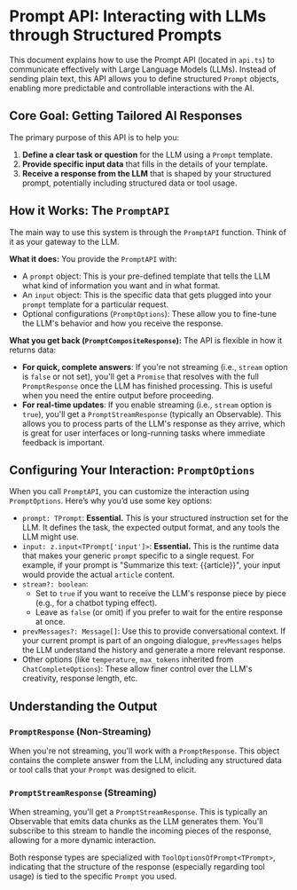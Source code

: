 # Prompt API: Interacting with LLMs through Structured Prompts

This document explains how to use the Prompt API (located in `api.ts`) to communicate effectively with Large Language Models (LLMs). Instead of sending plain text, this API allows you to define structured `Prompt` objects, enabling more predictable and controllable interactions with the AI.

## Core Goal: Getting Tailored AI Responses

The primary purpose of this API is to help you:

1.  **Define a clear task or question** for the LLM using a `Prompt` template.
2.  **Provide specific input data** that fills in the details of your template.
3.  **Receive a response from the LLM** that is shaped by your structured prompt, potentially including structured data or tool usage.

## How it Works: The `PromptAPI`

The main way to use this system is through the `PromptAPI` function. Think of it as your gateway to the LLM.

**What it does:**
You provide the `PromptAPI` with:

- A `prompt` object: This is your pre-defined template that tells the LLM what kind of information you want and in what format.
- An `input` object: This is the specific data that gets plugged into your `prompt` template for a particular request.
- Optional configurations (`PromptOptions`): These allow you to fine-tune the LLM's behavior and how you receive the response.

**What you get back (`PromptCompositeResponse`):**
The API is flexible in how it returns data:

- **For quick, complete answers**: If you're not streaming (i.e., `stream` option is `false` or not set), you'll get a `Promise` that resolves with the full `PromptResponse` once the LLM has finished processing. This is useful when you need the entire output before proceeding.
- **For real-time updates**: If you enable streaming (i.e., `stream` option is `true`), you'll get a `PromptStreamResponse` (typically an Observable). This allows you to process parts of the LLM's response as they arrive, which is great for user interfaces or long-running tasks where immediate feedback is important.

## Configuring Your Interaction: `PromptOptions`

When you call `PromptAPI`, you can customize the interaction using `PromptOptions`. Here’s why you’d use some key options:

- `prompt: TPrompt`: **Essential.** This is your structured instruction set for the LLM. It defines the task, the expected output format, and any tools the LLM might use.
- `input: z.input<TPrompt['input']>`: **Essential.** This is the runtime data that makes your generic `prompt` specific to a single request. For example, if your prompt is "Summarize this text: {{article}}", your input would provide the actual `article` content.
- `stream?: boolean`:
  - Set to `true` if you want to receive the LLM's response piece by piece (e.g., for a chatbot typing effect).
  - Leave as `false` (or omit) if you prefer to wait for the entire response at once.
- `prevMessages?: Message[]`: Use this to provide conversational context. If your current prompt is part of an ongoing dialogue, `prevMessages` helps the LLM understand the history and generate a more relevant response.
- Other options (like `temperature`, `max_tokens` inherited from `ChatCompleteOptions`): These allow finer control over the LLM's creativity, response length, etc.

## Understanding the Output

### `PromptResponse` (Non-Streaming)

When you're not streaming, you'll work with a `PromptResponse`. This object contains the complete answer from the LLM, including any structured data or tool calls that your `Prompt` was designed to elicit.

### `PromptStreamResponse` (Streaming)

When streaming, you'll get a `PromptStreamResponse`. This is typically an Observable that emits data chunks as the LLM generates them. You'll subscribe to this stream to handle the incoming pieces of the response, allowing for a more dynamic interaction.

Both response types are specialized with `ToolOptionsOfPrompt<TPrompt>`, indicating that the structure of the response (especially regarding tool usage) is tied to the specific `Prompt` you used.
